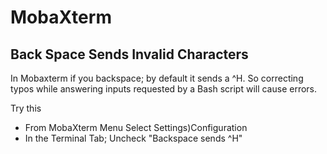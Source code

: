 # MobaXterm

## Back Space Sends Invalid Characters

In Mobaxterm if you backspace; by default it sends a ^H. So correcting typos while answering inputs requested by a Bash script will cause errors.

Try this
- From MobaXterm Menu Select Settings)Configuration
- In the Terminal Tab; Uncheck "Backspace sends ^H"


